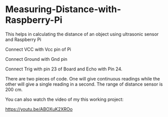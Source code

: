 # Measuring-Distance-with-Raspberry-Pi
This helps in calculating the distance of an object using ultrasonic sensor and Raspberry Pi

Connect VCC with Vcc pin of Pi

Connect Ground with Gnd pin

Connect Trig with pin 23 of Board and Echo with Pin 24. 

There are two pieces of code. One will give continuous readings while the other will give a single reading in a second. The range of distance sensor is 200 cm.

You can also watch the video of my this working project:

https://youtu.be/ABOXuK2XROo
